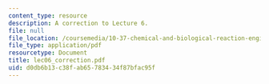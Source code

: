 ```yaml
---
content_type: resource
description: A correction to Lecture 6.
file: null
file_location: /coursemedia/10-37-chemical-and-biological-reaction-engineering-spring-2007/d0db6b13c38fab65783434f87bfac95f_lec06_correction.pdf
file_type: application/pdf
resourcetype: Document
title: lec06_correction.pdf
uid: d0db6b13-c38f-ab65-7834-34f87bfac95f
---
```

